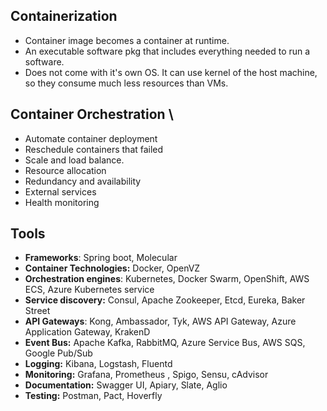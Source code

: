 ## Containerization
- Container image becomes a container at runtime.
- An executable software pkg that includes everything needed to run a software.
- Does not come with it's own OS.  It can use kernel of the host machine, so they consume much less resources than VMs.

## Container Orchestration \
- Automate container deployment
- Reschedule containers that failed
- Scale and load balance.
- Resource allocation
- Redundancy and availability 
- External services
- Health monitoring 

## Tools
- **Frameworks**: Spring boot, Molecular 
- **Container Technologies:**  Docker, OpenVZ
- **Orchestration engines**: Kubernetes, Docker Swarm, OpenShift, AWS ECS, Azure Kubernetes service
- **Service discovery:** Consul, Apache Zookeeper, Etcd, Eureka, Baker Street
- **API Gateways**: Kong, Ambassador, Tyk, AWS API Gateway, Azure Application Gateway, KrakenD
- **Event Bus:** Apache Kafka, RabbitMQ, Azure Service Bus, AWS SQS, Google Pub/Sub
- **Logging:** Kibana, Logstash, Fluentd
- **Monitoring:** Grafana, Prometheus , Spigo, Sensu, cAdvisor 
- **Documentation:** Swagger UI, Apiary, Slate, Aglio 
- **Testing:** Postman, Pact, Hoverfly 